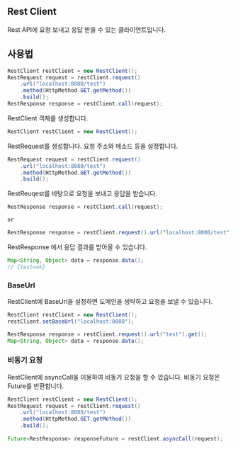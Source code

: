 ## Rest Client
Rest API에 요청 보내고 응답 받을 수 있는 클라이언트입니다.

## 사용법
```java
RestClient restClient = new RestClient();
RestRequest request = restClient.request()
    .url("localhost:8080/test")
    .method(HttpMethod.GET.getMethod())
    .build();
RestResponse response = restClient.call(request);
```

RestClient 객체를 생성합니다.  

```java
RestClient restClient = new RestClient();
```
  
RestRequest를 생성합니다.
요청 주소와 메소드 등을 설정합니다.

```java
RestRequest request = restClient.request()
    .url("localhost:8080/test")
    .method(HttpMethod.GET.getMethod())
    .build();
```

RestReuqest를 바탕으로 요청을 보내고 응답을 받습니다.

```java
RestResponse response = restClient.call(request);

or

RestResponse response = restClient.request().url("localhost:8080/test").get();
```

RestResponse 에서 응답 결과를 받아올 수 있습니다.

```java
Map<String, Object> data = response.data();
// {test=ok}
```

### BaseUrl
RestClient에 BaseUrl을 설정하면 도메인을 생략하고 요청을 보낼 수 있습니다.

```java
RestClient restClient = new RestClient();
restClient.setBaseUrl("localhost:8080");

RestResponse response = restClient.request().url("test").get();
Map<String, Object> data = response.data();
```

### 비동기 요청
RestClient에 asyncCall을 이용하여 비동기 요청을 할 수 있습니다.
비동기 요청은 Future를 반환합니다.

```java
RestClient restClient = new RestClient();
RestRequest request = restClient.request()
    .url("localhost:8080/test")
    .method(HttpMethod.GET.getMethod())
    .build();
    
Future<RestResponse> responseFuture = restClient.asyncCall(request);
```
